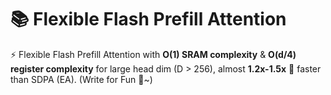 # 📚 Flexible Flash Prefill Attention
⚡️ Flexible Flash Prefill Attention with **O(1) SRAM complexity** & **O(d/4) register complexity** for large head dim (D > 256), almost **1.2x-1.5x** 🎉 faster than SDPA (EA). (Write for Fun 👀~)
